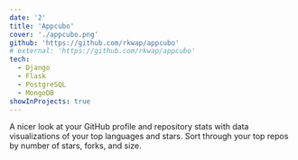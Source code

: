 ```yaml
---
date: '2'
title: 'Appcubo'
cover: './appcubo.png'
github: 'https://github.com/rkwap/appcubo'
# external: 'https://github.com/rkwap/appcubo'
tech:
  - Django
  - Flask
  - PostgreSQL
  - MongoDB
showInProjects: true
---
```


A nicer look at your GitHub profile and repository stats with data visualizations of your top languages and stars. Sort through your top repos by number of stars, forks, and size.

